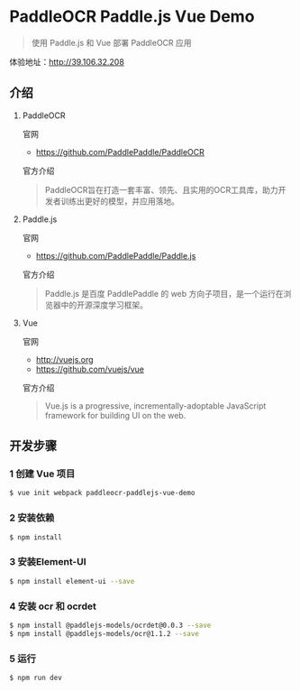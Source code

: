 # PaddleOCR Paddle.js Vue Demo

> 使用 Paddle.js 和 Vue 部署 PaddleOCR 应用

体验地址：<http://39.106.32.208>

## 介绍

1. PaddleOCR

   官网

   - <https://github.com/PaddlePaddle/PaddleOCR>

   官方介绍

   > PaddleOCR旨在打造一套丰富、领先、且实用的OCR工具库，助力开发者训练出更好的模型，并应用落地。

2. Paddle.js

   官网

   - <https://github.com/PaddlePaddle/Paddle.js>

   官方介绍

   > Paddle.js 是百度 PaddlePaddle 的 web 方向子项目，是一个运行在浏览器中的开源深度学习框架。

3. Vue

   官网

   - <http://vuejs.org>
   - <https://github.com/vuejs/vue>

   官方介绍

   > Vue.js is a progressive, incrementally-adoptable JavaScript framework for building UI on the web.

## 开发步骤

### 1 创建 Vue 项目

```sh
$ vue init webpack paddleocr-paddlejs-vue-demo
```

### 2 安装依赖

```sh
$ npm install
```

### 3 安装Element-UI

```sh
$ npm install element-ui --save
```

### 4 安装 ocr 和 ocrdet

```sh
$ npm install @paddlejs-models/ocrdet@0.0.3 --save
$ npm install @paddlejs-models/ocr@1.1.2 --save
```

### 5 运行

```sh
$ npm run dev
```
